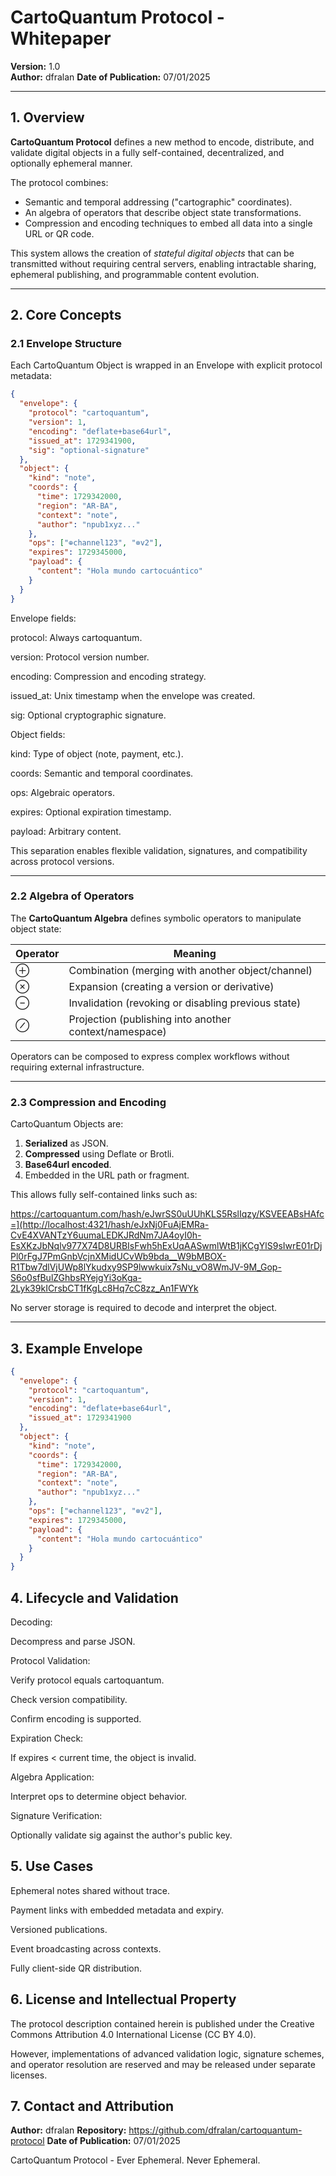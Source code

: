 # CartoQuantum Protocol - Whitepaper

**Version:** 1.0  
**Author:** dfralan
**Date of Publication:** 07/01/2025

---

## 1. Overview

**CartoQuantum Protocol** defines a new method to encode, distribute, and validate digital objects in a fully self-contained, decentralized, and optionally ephemeral manner.

The protocol combines:

- Semantic and temporal addressing ("cartographic" coordinates).
- An algebra of operators that describe object state transformations.
- Compression and encoding techniques to embed all data into a single URL or QR code.

This system allows the creation of *stateful digital objects* that can be transmitted without requiring central servers, enabling intractable sharing, ephemeral publishing, and programmable content evolution.

---

## 2. Core Concepts

### 2.1 Envelope Structure

Each CartoQuantum Object is wrapped in an Envelope with explicit protocol metadata:

```json
{
  "envelope": {
    "protocol": "cartoquantum",
    "version": 1,
    "encoding": "deflate+base64url",
    "issued_at": 1729341900,
    "sig": "optional-signature"
  },
  "object": {
    "kind": "note",
    "coords": {
      "time": 1729342000,
      "region": "AR-BA",
      "context": "note",
      "author": "npub1xyz..."
    },
    "ops": ["⊕channel123", "⊗v2"],
    "expires": 1729345000,
    "payload": {
      "content": "Hola mundo cartocuántico"
    }
  }
}

```

Envelope fields:

protocol: Always cartoquantum.

version: Protocol version number.

encoding: Compression and encoding strategy.

issued_at: Unix timestamp when the envelope was created.

sig: Optional cryptographic signature.

Object fields:

kind: Type of object (note, payment, etc.).

coords: Semantic and temporal coordinates.

ops: Algebraic operators.

expires: Optional expiration timestamp.

payload: Arbitrary content.

This separation enables flexible validation, signatures, and compatibility across protocol versions.

---

### 2.2 Algebra of Operators

The **CartoQuantum Algebra** defines symbolic operators to manipulate object state:

| Operator | Meaning |
|---|---|
| ⊕ | Combination (merging with another object/channel) |
| ⊗ | Expansion (creating a version or derivative) |
| ⊖ | Invalidation (revoking or disabling previous state) |
| ⊘ | Projection (publishing into another context/namespace) |

Operators can be composed to express complex workflows without requiring external infrastructure.

---

### 2.3 Compression and Encoding

CartoQuantum Objects are:

1. **Serialized** as JSON.
2. **Compressed** using Deflate or Brotli.
3. **Base64url encoded**.
4. Embedded in the URL path or fragment.

This allows fully self-contained links such as:

https://cartoquantum.com/hash/eJwrSS0uUUhKLS5RslIqzy/KSVEEABsHAfc=](http://localhost:4321/hash/eJxNj0FuAjEMRa-CvE4XVANTzY6uumaLEDKJRdNm7JA4oyI0h-EsXKzJbNqlv977X74D8URBIsFwh5hExUqAASwmlWtB1jKCgYlS9sIwrE01rDjPl0rFgJ7PmGnbVcjnXMidUCvWb9bda__W9bMBOX-R1Tbw7dlVjUWp8lYkudxy9SP9lwwkuix7sNu_vO8WmJV-9M_Gop-S6o0sfBulZGhbsRYejgYi3oKga-2Lyk39kICrsbCT1fKgLc8Hq7cC8zz_An1FWYk


No server storage is required to decode and interpret the object.

---

## 3. Example Envelope

```json
{
  "envelope": {
    "protocol": "cartoquantum",
    "version": 1,
    "encoding": "deflate+base64url",
    "issued_at": 1729341900
  },
  "object": {
    "kind": "note",
    "coords": {
      "time": 1729342000,
      "region": "AR-BA",
      "context": "note",
      "author": "npub1xyz..."
    },
    "ops": ["⊕channel123", "⊗v2"],
    "expires": 1729345000,
    "payload": {
      "content": "Hola mundo cartocuántico"
    }
  }
}

```

## 4. Lifecycle and Validation

Decoding:

Decompress and parse JSON.

Protocol Validation:

Verify protocol equals cartoquantum.

Check version compatibility.

Confirm encoding is supported.

Expiration Check:

If expires < current time, the object is invalid.

Algebra Application:

Interpret ops to determine object behavior.

Signature Verification:

Optionally validate sig against the author's public key.

## 5. Use Cases

Ephemeral notes shared without trace.

Payment links with embedded metadata and expiry.

Versioned publications.

Event broadcasting across contexts.

Fully client-side QR distribution.

## 6. License and Intellectual Property
The protocol description contained herein is published under the Creative Commons Attribution 4.0 International License (CC BY 4.0).

However, implementations of advanced validation logic, signature schemes, and operator resolution are reserved and may be released under separate licenses.

## 7. Contact and Attribution

**Author:** dfralan
**Repository:** https://github.com/dfralan/cartoquantum-protocol
**Date of Publication:** 07/01/2025

CartoQuantum Protocol - Ever Ephemeral. Never Ephemeral.
